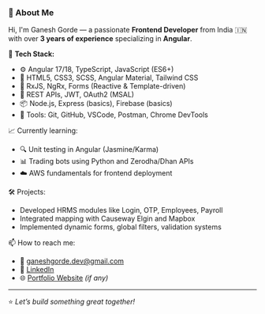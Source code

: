 ### 👋 About Me

Hi, I'm Ganesh Gorde — a passionate **Frontend Developer** from India 🇮🇳 with over **3 years of experience** specializing in **Angular**.

🔧 **Tech Stack:**
- ⚙️ Angular 17/18, TypeScript, JavaScript (ES6+)
- 🎨 HTML5, CSS3, SCSS, Angular Material, Tailwind CSS
- 🧪 RxJS, NgRx, Forms (Reactive & Template-driven)
- 🔗 REST APIs, JWT, OAuth2 (MSAL)
- 📦 Node.js, Express (basics), Firebase (basics)
- 🧰 Tools: Git, GitHub, VSCode, Postman, Chrome DevTools

📈 Currently learning:
- 🔍 Unit testing in Angular (Jasmine/Karma)
- 📊 Trading bots using Python and Zerodha/Dhan APIs
- ☁️ AWS fundamentals for frontend deployment

🛠️ Projects:
- Developed HRMS modules like Login, OTP, Employees, Payroll
- Integrated mapping with Causeway Elgin and Mapbox
- Implemented dynamic forms, global filters, validation systems

📫 How to reach me:
- 📧 ganeshgorde.dev@gmail.com
- 💼 [LinkedIn](https://www.linkedin.com/in/your-profile)
- 🌐 [Portfolio Website](https://your-portfolio.com) *(if any)*

---

⭐ *Let’s build something great together!*
